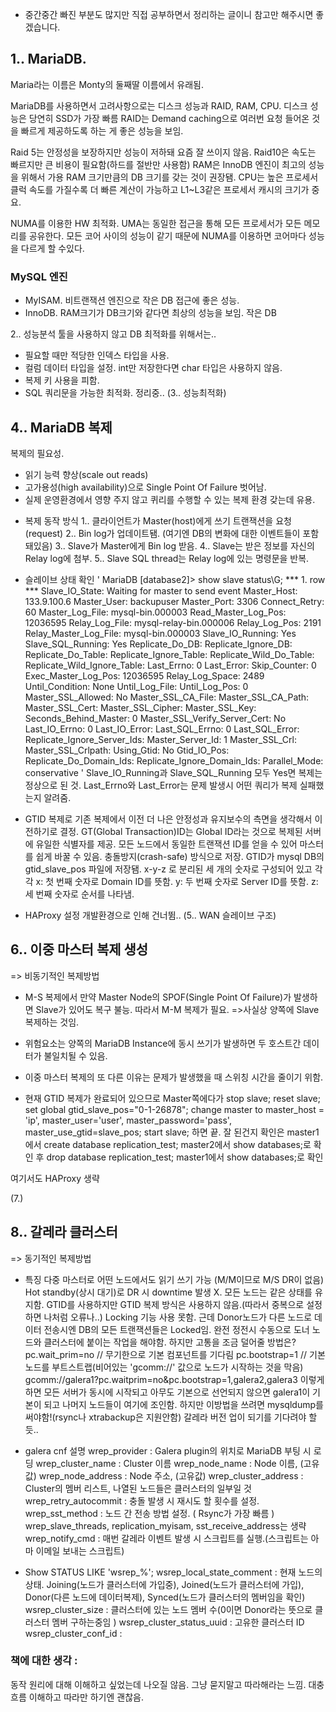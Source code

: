 * 중간중간 빠진 부분도 많지만 직접 공부하면서 정리하는 글이니 참고만 해주시면 좋겠습니다.

## 1.. MariaDB.
Maria라는 이름은 Monty의 둘째딸 이름에서 유래됨.

MariaDB를 사용하면서 고려사항으로는 디스크 성능과 RAID, RAM, CPU.
디스크 성능은 당연히 SSD가 가장 빠름
RAID는 Demand caching으로 여러번 요청 들어온 것을 빠르게 제공하도록 하는 게 좋은 성능을 보임.

Raid 5는 안정성을 보장하지만 성능이 저하돼 요즘 잘 쓰이지 않음.
Raid10은 속도는 빠르지만 큰 비용이 필요함(하드를 절반만 사용함)
RAM은 InnoDB 엔진이 최고의 성능을 위해서 가용 RAM 크기만큼의 DB 크기를 갖는 것이 권장됌.
CPU는 높은 프로세서 클럭 속도를 가질수록 더 빠른 계산이 가능하고 L1~L3같은 프로세서 캐시의 크기가 중요.

NUMA를 이용한 HW 최적화.
UMA는 동일한 접근을 통해 모든 프로세서가 모든 메모리를 공유한다. 모든 코어 사이의 성능이 같기 때문에 NUMA를 이용하면 코어마다 성능을 다르게 할 수있다.

### MySQL 엔진
* MyISAM. 비트랜잭션 엔진으로 작은 DB 접근에 좋은 성능.
* InnoDB. RAM크기가 DB크기와 같다면 최상의 성능을 보임.  작은 DB


2.. 성능분석
툴을 사용하지 않고 DB 최적화를 위해서는..
- 필요할 때만 적당한 인덱스 타입을 사용.
- 컬럼 데이터 타입을 설정. int만 저장한다면 char 타입은 사용하지 않음.
- 복제 키 사용을 피함.
- SQL 쿼리문을 가능한 최적화.
정리중..
(3.. 성능최적화)


## 4.. MariaDB 복제
복제의 필요성.
- 읽기 능력 향상(scale out reads)
- 고가용성(high availability)으로 Single Point Of Failure 벗어남.
- 실제 운영환경에서 영향 주지 않고 퀴리를 수행할 수 있는 복제 환경 갖는데 유용.

* 복제 동작 방식
1.. 클라이언트가 Master(host)에게 쓰기 트랜잭션을 요청(request)
2.. Bin log가 업데이트됌. (여기엔 DB의 변화에 대한 이벤트들이 포함돼있음)
3.. Slave가 Master에게 Bin log 받음.
4.. Slave는 받은 정보를 자신의 Relay log에 첨부.
5.. Slave SQL thread는 Relay log에 있는 명령문을 반복.

* 슬레이브 상태 확인
'
MariaDB [database2]> show slave status\G;
*** 1. row ***
Slave_IO_State: Waiting for master to send event
Master_Host: 133.9.100.6
Master_User: backupuser
Master_Port: 3306
Connect_Retry: 60
Master_Log_File: mysql-bin.000003
Read_Master_Log_Pos: 12036595
Relay_Log_File: mysql-relay-bin.000006
Relay_Log_Pos: 2191
Relay_Master_Log_File: mysql-bin.000003
Slave_IO_Running: Yes
Slave_SQL_Running: Yes
Replicate_Do_DB: 
Replicate_Ignore_DB: 
Replicate_Do_Table: 
Replicate_Ignore_Table: 
Replicate_Wild_Do_Table: 
Replicate_Wild_Ignore_Table: 
Last_Errno: 0
Last_Error: 
Skip_Counter: 0
Exec_Master_Log_Pos: 12036595
Relay_Log_Space: 2489
Until_Condition: None
Until_Log_File: 
Until_Log_Pos: 0
Master_SSL_Allowed: No
Master_SSL_CA_File: 
Master_SSL_CA_Path: 
Master_SSL_Cert: 
Master_SSL_Cipher: 
Master_SSL_Key: 
Seconds_Behind_Master: 0
Master_SSL_Verify_Server_Cert: No
Last_IO_Errno: 0
Last_IO_Error: 
Last_SQL_Errno: 0
Last_SQL_Error: 
Replicate_Ignore_Server_Ids: 
Master_Server_Id: 1
Master_SSL_Crl: 
Master_SSL_Crlpath: 
Using_Gtid: No
Gtid_IO_Pos: 
Replicate_Do_Domain_Ids: 
Replicate_Ignore_Domain_Ids: 
Parallel_Mode: conservative
'
Slave_IO_Running과 Slave_SQL_Running 모두 Yes면 복제는 정상으로 된 것.
Last_Errno와 Last_Error는 문제 발생시 어떤 쿼리가 복제 실패했는지 알려줌.

* GTID 복제로 기존 복제에서 이전
더 나은 안정성과 유지보수의 측면을 생각해서 이전하기로 결정.
GT(Global Transaction)ID는 Global ID라는 것으로 복제된 서버에 유일한 식별자를 제공.
모든 노드에서 동일한 트랜잭션 ID를 얻을 수 있어 마스터를 쉽게 바꿀 수 있음.
충돌방지(crash-safe) 방식으로 저장.
GTID가 mysql DB의 gtid_slave_pos 파일에 저장됌.
x-y-z 로 분리된 세 개의 숫자로 구성되어 있고 각각
x: 첫 번째 숫자로 Domain ID를 뜻함.
y: 두 번째 숫자로 Server ID를 뜻함.
z: 세 번째 숫자로 순서를 나타냄.

* HAProxy 설정
개발환경으로 인해 건너뜀..
(5.. WAN 슬레이브 구조)


## 6.. 이중 마스터 복제 생성
=> 비동기적인 복제방법

* M-S 복제에서 만약 Master Node의 SPOF(Single Point Of Failure)가 발생하면 Slave가 있어도 복구 불능.
따라서 M-M 복제가 필요.
=>사실상 양쪽에 Slave 복제하는 것임.

* 위험요소는 양쪽의 MariaDB Instance에 동시 쓰기가 발생하면 두 호스트간 데이터가 불일치될 수 있음.

* 이중 마스터 복제의 또 다른 이유는 문제가 발생했을 때 스위칭 시간을 줄이기 위함.

* 현재 GTID 복제가 완료되어 있으므로 Master쪽에다가 
stop slave;
reset slave;
set global gtid_slave_pos="0-1-26878";
change master to master_host = 'ip', master_user='user', master_password='pass', master_use_gtid=slave_pos;
start slave;
하면 끝.
잘 된건지 확인은 master1에서 create database replication_test;
master2에서 show databases;로 확인 후 drop database replication_test;
master1에서 show databases;로 확인

여기서도 HAProxy 생략

(7.)

## 8.. 갈레라 클러스터
=> 동기적인 복제방법

* 특징
 다중 마스터로 어떤 노드에서도 읽기 쓰기 가능 (M/M이므로 M/S DR이 없음)
 Hot standby(상시 대기)로 DR 시 downtime 발생 X.
 모든 노드는 같은 상태를 유지함.
GTID를 사용하지만 GTID 복제 방식은 사용하지 않음.(따라서 중복으로 설정하면 나처럼 오류나..)
Locking 기능 사용 못함. 근데 Donor노드가 다른 노드로 데이터 전송시엔 DB의 모든 트랜잭션들은 Locked임.
완전 정전시 수동으로 도너 노드와 클러스터에 붙이는 작업을 해야함. 하지만 고통을 조금 덜어줄 방법은?
pc.wait_prim=no // 무기한으로 기본 컴포넌트를 기다림
pc.bootstrap=1 // 기본 노드를 부트스트랩(비어있는 'gcomm://' 값으로 노드가 시작하는 것을 막음)
gcomm://galera1?pc.waitprim=no&pc.bootstrap=1,galera2,galera3
이렇게 하면 모든 서버가 동시에 시작되고 아무도 기본으로 선언되지 않으면 galera1이 기본이 되고 나머지 노드들이 여기에 조인함. 
하지만 이방법을 쓰려면 mysqldump를 써야함!(rsync나 xtrabackup은 지원안함)
갈레라 버전 업이 되기를 기다려야 할듯..

* galera cnf 설명
 wrep_provider : Galera plugin의 위치로 MariaDB 부팅 시 로딩
 wrep_cluster_name : Cluster 이름
 wrep_node_name : Node 이름, (고유값)
 wrep_node_address : Node 주소, (고유값)
 wrep_cluster_address : Cluster의 멤버 리스트, 나열된 노드들은 클러스터의 일부일 것
 wrep_retry_autocommit : 충돌 발생 시 재시도 할 횟수를 설정.
 wrep_sst_method : 노드 간 전송 방법 설정. ( Rsync가 가장 빠름 )
 wrep_slave_threads, replication_myisam, sst_receive_address는 생략
 wrep_notify_cmd : 매번 갈레라 이벤트 발생 시 스크립트를 실행.(스크립트는 아마 이메일 보내는 스크립트)

* Show STATUS LIKE 'wsrep_%';
wsrep_local_state_comment : 현재 노드의 상태. 
Joining(노드가 클러스터에 가입중), Joined(노드가 클러스터에 가입), Donor(다른 노드에 데이터복제), Synced(노드가 클러스터의 멤버임을 확인)
wsrep_cluster_size : 클러스터에 있는 노드 멤버 수(0이면 Donor라는 뜻으로 클러스터 멤버 구하는중임 )
wsrep_cluster_status_uuid : 고유한 클러스터 ID
wsrep_cluster_conf_id : 


### 책에 대한 생각 : 
동작 원리에 대해 이해하고 싶었는데 나오질 않음. 
그냥 묻지말고 따라해라는 느낌. 
대충 흐름 이해하고 따라만 하기엔 괜찮음.
